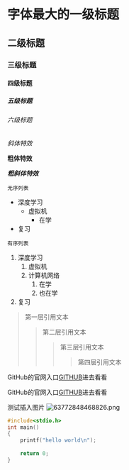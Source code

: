 # 字体最大的一级标题

## 二级标题

### 三级标题

#### 四级标题

##### 五级标题

###### 六级标题

*斜体特效*

**粗体特效**

***粗斜体特效***

`无序列表`
* 深度学习
	* 虚拟机
		* 在学
* 复习

`有序列表`
1. 深度学习
	1. 虚拟机
	2. 计算机网络
		1. 在学
		2. 也在学
2. 复习

> 第一层引用文本
>> 第二层引用文本
>>> 第三层引用文本
>>>> 第四层引用文本


GitHub的官网入口[GITHUB](http://www.github.com "GitHub的官网入口")进去看看


GitHub的官网入口[GITHUB][1]进去看看

[1]:http://www.github.com "GitHub的官网"

测试插入图片
![63772848468826.png](https://i.loli.net/2021/11/25/XkgQGzTeY3J6iNh.png "太刀-紫")

```c
#include<stdio.h>
int main()
{
	printf("hello world\n");
	
	return 0;
}

```

